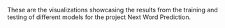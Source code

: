 These are the visualizations showcasing the results from the training and testing of different models for the project Next Word Prediction.